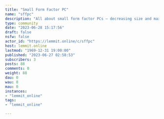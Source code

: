 ```yaml
---
title: "Small Form Factor PC" 
name: "sffpc"
description: "All about small form factor PCs – decreasing size and maximizing space efficiency!."
type: community
date: "2023-06-28 15:17:56"
draft: false
nsfw: false
actor_id: "https://lemmit.online/c/sffpc"
host: lemmit.online
lastmod: "1969-12-31 19:00:00"
published: "2023-06-27 02:58:53"
subscribers: 3
posts: 88
comments: 0
weight: 88
dau: 0
wau: 0
mau: 0
instances:
- "lemmit_online"
tags: 
- "lemmit_online"

---
```

